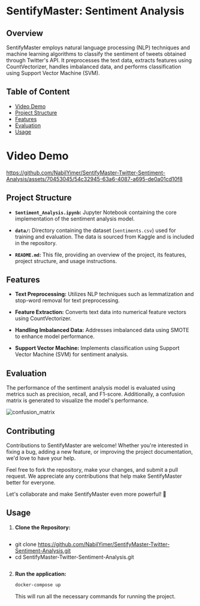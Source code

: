 # SentifyMaster: Sentiment Analysis 


## Overview

SentifyMaster employs natural language processing (NLP) techniques and machine learning algorithms to classify the sentiment of tweets obtained through Twitter's API. It preprocesses the text data, extracts features using CountVectorizer, handles imbalanced data, and performs classification using Support Vector Machine (SVM).

## Table of Content
- [Video Demo](#Video-Demo)
- [Project Structure](#Project-Structure)
- [Features](#Features)
- [Evaluation](#Evaluation)
- [Usage](#Usage)

# Video Demo



https://github.com/NabilYimer/SentifyMaster-Twitter-Sentiment-Analysis/assets/70453045/54c32945-63a6-4087-a695-de0a01cd10f8


 
## Project Structure

- **`Sentiment_Analysis.ipynb`:** Jupyter Notebook containing the core implementation of the sentiment analysis model.
  
- **`data/`:** Directory containing the dataset (`sentiments.csv`) used for training and evaluation. The data is sourced from Kaggle and is included in the repository.

- **`README.md`:** This file, providing an overview of the project, its features, project structure, and usage instructions.

## Features

- **Text Preprocessing:** Utilizes NLP techniques such as lemmatization and stop-word removal for text preprocessing.
  
- **Feature Extraction:** Converts text data into numerical feature vectors using CountVectorizer.
  
- **Handling Imbalanced Data:** Addresses imbalanced data using SMOTE to enhance model performance.
  
- **Support Vector Machine:** Implements classification using Support Vector Machine (SVM) for sentiment analysis.


## Evaluation

The performance of the sentiment analysis model is evaluated using metrics such as precision, recall, and F1-score. Additionally, a confusion matrix is generated to visualize the model's performance.

![confusion_matrix](https://github.com/NabilYimer/SentifyMaster-Twitter-Sentiment-Analysis-using/assets/70453045/27b242c8-c610-4ea1-a9e9-ecaa8aec162b)

## Contributing

Contributions to SentifyMaster are welcome! Whether you're interested in fixing a bug, adding a new feature, or improving the project documentation, we'd love to have your help.

Feel free to fork the repository, make your changes, and submit a pull request. We appreciate any contributions that help make SentifyMaster better for everyone.

Let's collaborate and make SentifyMaster even more powerful! 🚀

## Usage

1. **Clone the Repository:**

    ```bash
  -  git clone https://github.com/NabilYimer/SentifyMaster-Twitter-Sentiment-Analysis.git
  - cd SentifyMaster-Twitter-Sentiment-Analysis.git
    ```

2. **Run the application:**

    ```bash
    docker-compose up
    ```

    This will run all the necessary commands for running the project.

